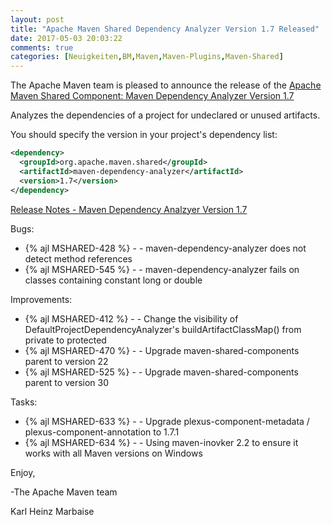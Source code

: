 ```yaml
---
layout: post
title: "Apache Maven Shared Dependency Analyzer Version 1.7 Released"
date: 2017-05-03 20:03:22
comments: true
categories: [Neuigkeiten,BM,Maven,Maven-Plugins,Maven-Shared]
---
```

The Apache Maven team is pleased to announce the release of the 
[Apache Maven Shared Component: Maven Dependency Analyzer Version 1.7](http://maven.apache.org/shared/maven-dependency-analyzer/)

Analyzes the dependencies of a project for undeclared or unused artifacts.

You should specify the version in your project's dependency list:

``` xml
<dependency>
  <groupId>org.apache.maven.shared</groupId>
  <artifactId>maven-dependency-analyzer</artifactId>
  <version>1.7</version>
</dependency>
```

<!-- more -->

[Release Notes - Maven Dependency Analzyer Version 1.7](https://issues.apache.org/jira/secure/ReleaseNote.jspa?projectId=12317922&version=12334271)

Bugs:

 * {% ajl MSHARED-428 %} - - maven-dependency-analyzer does not detect method references
 * {% ajl MSHARED-545 %} - - maven-dependency-analyzer fails on classes containing constant long or double

Improvements:

 * {% ajl MSHARED-412 %} - - Change the visibility of DefaultProjectDependencyAnalyzer's buildArtifactClassMap() from private to protected
 * {% ajl MSHARED-470 %} - - Upgrade maven-shared-components parent to version 22
 * {% ajl MSHARED-525 %} - - Upgrade maven-shared-components parent to version 30

Tasks:

 * {% ajl MSHARED-633 %} - - Upgrade plexus-component-metadata / plexus-component-annotation to 1.7.1
 * {% ajl MSHARED-634 %} - - Using maven-inovker 2.2 to ensure it works with all Maven versions on Windows
 

Enjoy,

-The Apache Maven team

Karl Heinz Marbaise

